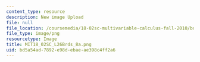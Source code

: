 ```yaml
---
content_type: resource
description: New image Upload
file: null
file_location: /coursemedia/18-02sc-multivariable-calculus-fall-2010/bd5a54ad7892e98debaeae398c4ff2a6_MIT18_02SC_L26Brds_8a.png
file_type: image/png
resourcetype: Image
title: MIT18_02SC_L26Brds_8a.png
uid: bd5a54ad-7892-e98d-ebae-ae398c4ff2a6
---
```

